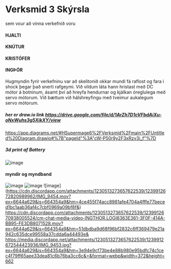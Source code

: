 # Verksmid 3 Skýrsla

sem vour að vinna verkefnið voru
#### HJALTI
#### KNÚTUR
#### KRISTÓFER
#### INGÞÓR
Hugmyndin fyrir verkefninu var að skelitonið okkar mundi fá raflost og fara i shock þegar það snerti rafgeymi. Við vildum láta hann hristast með DC mótor á botninum, ásamt því að hreyfa hendurnar og kjálkan óreglulega með servo mótorum. Við bættum við hálshreyfingu með tveimur aukalegum servo mótorum.
##### her er draw.io link https://drive.google.com/file/d/1ArZh7D1cVFbdAiXu-oNxWuhs3g5XikXY/view
https://app.diagrams.net/#HSupermage6%2FVerksmid%2Fmain%2FUntitled%20Diagram.drawio#%7B"pageId"%3A"cW-P50r9y2F3xRzv3i_f"%7D
##### 3d print af Battery 
![image](https://github.com/Supermage6/Verksmid/assets/55285659/51a17140-4a1b-4b67-8b86-bf25e372de01)

#### myndir og myndband
![image](https://github.com/Supermage6/Verksmid/assets/55285659/ed0d3987-cf5d-49c3-ade5-ca99244eb548)
![image](https://github.com/Supermage6/Verksmid/assets/55285659/8c8caabb-97b8-4556-b9e0-97be9a976509)
![image] (https://cdn.discordapp.com/attachments/1230513273657622539/1239912672820989962/IMG_9454.mov?ex=6644a629&is=664354a9&hm=4ce455f74acc8981afe4704a4fffe77beced1bc1aab36af4c7cbf0969a09bf8f&)
https://cdn.discordapp.com/attachments/1230513273657622539/1239912670938005524/cm-chat-media-video-INGTHOR.LOGI8363E361-3F0F-414A-BB95-FE3DB8071528.mov?ex=6644a629&is=664354a9&hm=51dbdba9d68f96bf2832c6ff369479e21a942c635dce99558a37cdda6a44493e&
https://media.discordapp.net/attachments/1230513273657622539/1239912672544423936/IMG_9453.jpg?ex=6644a629&is=664354a9&hm=3e94e9cf73be4e88b980e95bdfc74c1cec4f79ff65aee33dea81c6b76ba3cc6c&=&format=webp&width=372&height=662

